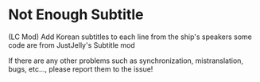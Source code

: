 # Not Enough Subtitle
(LC Mod) Add Korean subtitles to each line from the ship's speakers
some code are from JustJelly's Subtitle mod


If there are any other problems such as synchronization, mistranslation, bugs, etc..., please report them to the issue!
